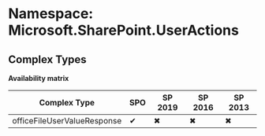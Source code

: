 # Namespace: Microsoft.SharePoint.UserActions

## Complex Types

**Availability matrix**

Complex Type | SPO | SP 2019 | SP 2016 | SP 2013
----------|-----|---------|---------|--------
officeFileUserValueResponse | ✔ | ✖ | ✖ | ✖
